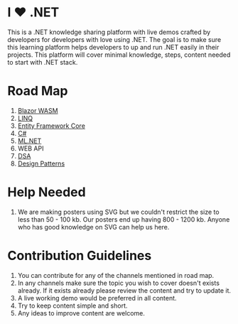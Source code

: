 # I ❤️ .NET

This is a .NET knowledge sharing platform with live demos crafted by developers for developers with love using .NET. The goal is to make sure this learning platform helps developers to up and run .NET easily in their projects. This platform will cover minimal knowledge, steps, content needed to start with .NET stack.

# Road Map
1. [Blazor WASM](https://github.com/orgs/ILoveDotNet/projects/2/views/1)
2. [LINQ](https://github.com/orgs/ILoveDotNet/projects/6/views/1)
3. [Entity Framework Core](https://github.com/orgs/ILoveDotNet/projects/4/views/1)
4. [C#](https://github.com/orgs/ILoveDotNet/projects/5/views/1)
5. [ML.NET](https://github.com/orgs/ILoveDotNet/projects/3/views/1)
6. WEB API
7. [DSA](https://github.com/orgs/ILoveDotNet/projects/7/views/1)
8. [Design Patterns](https://github.com/orgs/ILoveDotNet/projects/9)

# Help Needed
1. We are making posters using SVG but we couldn't restrict the size to less than 50 - 100 kb. Our posters end up having 800 - 1200 kb. Anyone who has good knowledge on SVG can help us here.

# Contribution Guidelines
1. You can contribute for any of the channels mentioned in road map.
2. In any channels make sure the topic you wish to cover doesn't exists already. If it exists already please review the content and try to update it.
3. A live working demo would be preferred in all content.
4. Try to keep content simple and short.
5. Any ideas to improve content are welcome.

